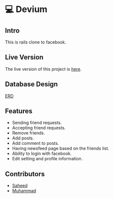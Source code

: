 
# :computer: Devium

## Intro
This is rails clone to facebook.

## Live Version
The live version of this project is [here]().

## Database Design
[ERD](https://www.lucidchart.com/invitations/accept/02f604cf-c6bb-4e94-a595-4b3c6856d8a3)

## Features
- Sending friend requests.
- Accepting friend requests.
- Remove friends.
- Add posts.
- Add comment to posts.
- Having newsfeed page based on the friends list.
- Ability to login with facebook.
- Edit setting and profile information.

## Contributors
- [Saheed](https://github.com/suretrust)
- [Muhammad](https://github.com/mosaaleb)

